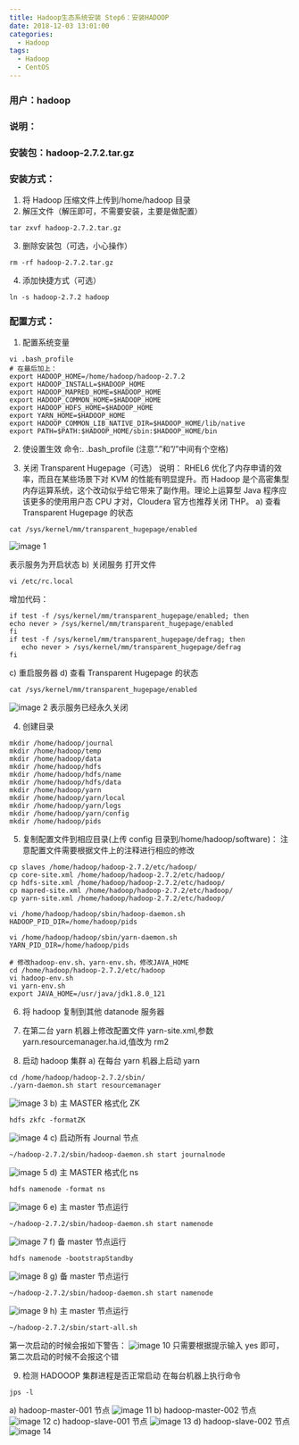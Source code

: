 ```yaml
---
title: Hadoop生态系统安装 Step6：安装HADOOP
date: 2018-12-03 13:01:00
categories:
  - Hadoop
tags:
  - Hadoop
  - CentOS
---
```


<!--more-->

### 用户：hadoop

### 说明：

### 安装包：hadoop-2.7.2.tar.gz

### 安装方式：

1. 将 Hadoop 压缩文件上传到/home/hadoop 目录
2. 解压文件（解压即可，不需要安装，主要是做配置）

```
tar zxvf hadoop-2.7.2.tar.gz
```

3. 删除安装包（可选，小心操作）

```
rm -rf hadoop-2.7.2.tar.gz
```

4. 添加快捷方式（可选）

```
ln -s hadoop-2.7.2 hadoop
```

### 配置方式：

1. 配置系统变量

```
vi .bash_profile
# 在最后加上：
export HADOOP_HOME=/home/hadoop/hadoop-2.7.2
export HADOOP_INSTALL=$HADOOP_HOME
export HADOOP_MAPRED_HOME=$HADOOP_HOME
export HADOOP_COMMON_HOME=$HADOOP_HOME
export HADOOP_HDFS_HOME=$HADOOP_HOME
export YARN_HOME=$HADOOP_HOME
export HADOOP_COMMON_LIB_NATIVE_DIR=$HADOOP_HOME/lib/native
export PATH=$PATH:$HADOOP_HOME/sbin:$HADOOP_HOME/bin
```

2. 使设置生效
   命令:. .bash_profile (注意”.”和”/”中间有个空格)

3. 关闭 Transparent Hugepage（可选）
   说明：
   RHEL6 优化了内存申请的效率，而且在某些场景下对 KVM 的性能有明显提升。而 Hadoop 是个高密集型内存运算系统，这个改动似乎给它带来了副作用。理论上运算型 Java 程序应该更多的使用用户态 CPU 才对，Cloudera 官方也推荐关闭 THP。
   a) 查看 Transparent Hugepage 的状态

```
cat /sys/kernel/mm/transparent_hugepage/enabled
```

![image 1](1.jpeg)

表示服务为开启状态
b) 关闭服务
打开文件

```
vi /etc/rc.local
```

增加代码：

```
if test -f /sys/kernel/mm/transparent_hugepage/enabled; then
echo never > /sys/kernel/mm/transparent_hugepage/enabled
fi
if test -f /sys/kernel/mm/transparent_hugepage/defrag; then
   echo never > /sys/kernel/mm/transparent_hugepage/defrag
fi
```

c) 重启服务器
d) 查看 Transparent Hugepage 的状态

```
cat /sys/kernel/mm/transparent_hugepage/enabled
```

![image 2](2.jpeg)
表示服务已经永久关闭

4. 创建目录

```
mkdir /home/hadoop/journal
mkdir /home/hadoop/temp
mkdir /home/hadoop/data
mkdir /home/hadoop/hdfs
mkdir /home/hadoop/hdfs/name
mkdir /home/hadoop/hdfs/data
mkdir /home/hadoop/yarn
mkdir /home/hadoop/yarn/local
mkdir /home/hadoop/yarn/logs
mkdir /home/hadoop/yarn/config
mkdir /home/hadoop/pids
```

5. 复制配置文件到相应目录(上传 config 目录到/home/hadoop/software)：
   注意配置文件需要根据文件上的注释进行相应的修改

```
cp slaves /home/hadoop/hadoop-2.7.2/etc/hadoop/
cp core-site.xml /home/hadoop/hadoop-2.7.2/etc/hadoop/
cp hdfs-site.xml /home/hadoop/hadoop-2.7.2/etc/hadoop/
cp mapred-site.xml /home/hadoop/hadoop-2.7.2/etc/hadoop/
cp yarn-site.xml /home/hadoop/hadoop-2.7.2/etc/hadoop/

vi /home/hadoop/hadoop/sbin/hadoop-daemon.sh
HADOOP_PID_DIR=/home/hadoop/pids

vi /home/hadoop/hadoop/sbin/yarn-daemon.sh
YARN_PID_DIR=/home/hadoop/pids

# 修改hadoop-env.sh、yarn-env.sh，修改JAVA_HOME
cd /home/hadoop/hadoop-2.7.2/etc/hadoop
vi hadoop-env.sh
vi yarn-env.sh
export JAVA_HOME=/usr/java/jdk1.8.0_121
```

6. 将 hadoop 复制到其他 datanode 服务器

7. 在第二台 yarn 机器上修改配置文件 yarn-site.xml,参数 yarn.resourcemanager.ha.id,值改为 rm2
8. 启动 hadoop 集群
   a) 在每台 yarn 机器上启动 yarn

```
cd /home/hadoop/hadoop-2.7.2/sbin/
./yarn-daemon.sh start resourcemanager
```

![image 3](3.jpeg)
b) 主 MASTER 格式化 ZK

```
hdfs zkfc -formatZK
```

![image 4](4.jpeg)
c) 启动所有 Journal 节点

```
~/hadoop-2.7.2/sbin/hadoop-daemon.sh start journalnode
```

![image 5](5.jpeg)
d) 主 MASTER 格式化 ns

```
hdfs namenode -format ns
```

![image 6](6.jpeg)
e) 主 master 节点运行

```
~/hadoop-2.7.2/sbin/hadoop-daemon.sh start namenode
```

![image 7](7.jpeg)
f) 备 master 节点运行

```
hdfs namenode -bootstrapStandby
```

![image 8](8.jpeg)
g) 备 master 节点运行

```
~/hadoop-2.7.2/sbin/hadoop-daemon.sh start namenode
```

![image 9](9.jpeg)
h) 主 master 节点运行

```
~/hadoop-2.7.2/sbin/start-all.sh
```

第一次启动的时候会报如下警告：
![image 10](10.jpeg)
只需要根据提示输入 yes 即可，第二次启动的时候不会报这个错

9. 检测 HADOOOP 集群进程是否正常启动
   在每台机器上执行命令

```
jps -l
```

a) hadoop-master-001 节点
![image 11](11.jpeg)
b) hadoop-master-002 节点
![image 12](12.jpeg)
c) hadoop-slave-001 节点
![image 13](13.jpeg)
d) hadoop-slave-002 节点
![image 14](14.jpeg)
